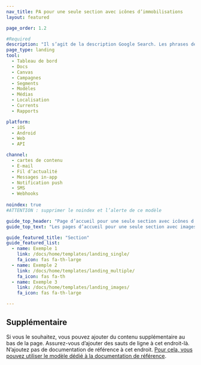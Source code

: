 ```yaml
---
nav_title: PA pour une seule section avec icônes d’immobilisations
layout: featured

page_order: 1.2

#Required
description: "Il s’agit de la description Google Search. Les phrases de plus de 160 caractères seront tronquées… soyez concis !"
page_type: landing
tool:
  - Tableau de bord
  - Docs
  - Canvas
  - Campagnes
  - Segments
  - Modèles
  - Médias
  - Localisation
  - Currents
  - Rapports

platform:
  - iOS
  - Android
  - Web
  - API

channel:
  - cartes de contenu
  - E-mail
  - Fil d’actualité
  - Messages in-app
  - Notification push
  - SMS
  - Webhooks
  
noindex: true
#ATTENTION : supprimer le noindex et l’alerte de ce modèle

guide_top_header: "Page d’accueil pour une seule section avec icônes d’immobilisations"
guide_top_text: "Les pages d’accueil pour une seule section avec images sont idéales pour les grandes sections dont les pages sont peu voire pas divisées. Ce modèle-là utilise le paramètre de mise en page YAML « featured » ('layout: featured'), qui vous permet d’ajouter des informations complémentaires en bas de la page. Si vous avez besoin de plus de sections, utilisez la page d’accueil multisection à l’aide du paramètre de mise en page YAML 'dev_guide'."

guide_featured_title: "Section"
guide_featured_list:
  - name: Exemple 1
    link: /docs/home/templates/landing_single/
    fa_icon: fas fa-th-large
  - name: Exemple 2
    link: /docs/home/templates/landing_multiple/
    fa_icon: fas fa-th
  - name: Exemple 3
    link: /docs/home/templates/landing_images/
    fa_icon: fas fa-th-large

---
```


## Supplémentaire

Si vous le souhaitez, vous pouvez ajouter du contenu supplémentaire au bas de la page. Assurez-vous d’ajouter des sauts de ligne à cet endroit-là. N’ajoutez pas de documentation de référence à cet endroit. [Pour cela, vous pouvez utiliser le modèle dédié à la documentation de référence]({{site.baseurl}}/home/templates/reference/).

<br>

<br>
